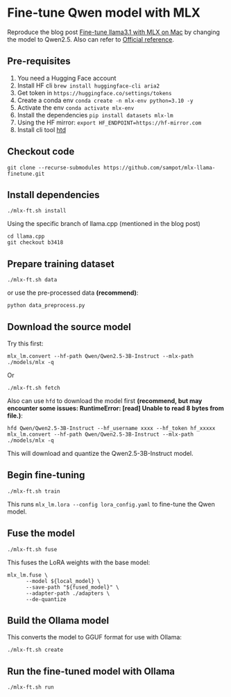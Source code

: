# Fine-tune Qwen model with MLX

Reproduce the blog post [Fine-tune llama3.1 with MLX on Mac](https://samkuo.me/post/2024/08/fine-tune-llama-31-with-mlx-on-mac/) by changing the model to Qwen2.5. Also can refer to [Official reference](https://github.com/ml-explore/mlx-examples/blob/main/llms/mlx_lm/LORA.md).

## Pre-requisites

1. You need a Hugging Face account
2. Install HF cli `brew install huggingface-cli aria2`
3. Get token in `https://huggingface.co/settings/tokens`
4. Create a conda env `conda create -n mlx-env python=3.10 -y`
5. Activate the env `conda activate mlx-env`
6. Install the dependencies `pip install datasets mlx-lm`
7. Using the HF mirror: `export HF_ENDPOINT=https://hf-mirror.com`
8. Install cli tool [htd](https://gist.github.com/padeoe/697678ab8e528b85a2a7bddafea1fa4f)

## Checkout code

```
git clone --recurse-submodules https://github.com/sampot/mlx-llama-finetune.git
```

## Install dependencies

```
./mlx-ft.sh install
```

Using the specific branch of llama.cpp (mentioned in the blog post)

```
cd llama.cpp
git checkout b3418
```

## Prepare training dataset

```
./mlx-ft.sh data
```

or use the pre-processed data **(recommend)**:

```
python data_preprocess.py
```

## Download the source model

Try this first:

```
mlx_lm.convert --hf-path Qwen/Qwen2.5-3B-Instruct --mlx-path ./models/mlx -q 
```

Or 

```
./mlx-ft.sh fetch
```

Also can use `hfd` to download the model first **(recommend, but may encounter some issues: RuntimeError: [read] Unable to read 8 bytes from file.)**:

```
hfd Qwen/Qwen2.5-3B-Instruct --hf_username xxxx --hf_token hf_xxxxx
mlx_lm.convert --hf-path Qwen/Qwen2.5-3B-Instruct --mlx-path ./models/mlx -q
```

This will download and quantize the Qwen2.5-3B-Instruct model.

## Begin fine-tuning

```
./mlx-ft.sh train
```

This runs `mlx_lm.lora --config lora_config.yaml` to fine-tune the Qwen model.

## Fuse the model

```
./mlx-ft.sh fuse
```

This fuses the LoRA weights with the base model:

```
mlx_lm.fuse \
      --model ${local_model} \
      --save-path "${fused_model}" \
      --adapter-path ./adapters \
      --de-quantize
```

## Build the Ollama model

This converts the model to GGUF format for use with Ollama:

```
./mlx-ft.sh create
```

## Run the fine-tuned model with Ollama

```
./mlx-ft.sh run
```
